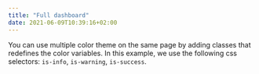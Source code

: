 ```yaml
---
title: "Full dashboard"
date: 2021-06-09T10:39:16+02:00
---
```


You can use multiple color theme on the same page by adding classes that redefines the color variables. In this example, we use the following css selectors: `is-info`, `is-warning`, `is-success`.
